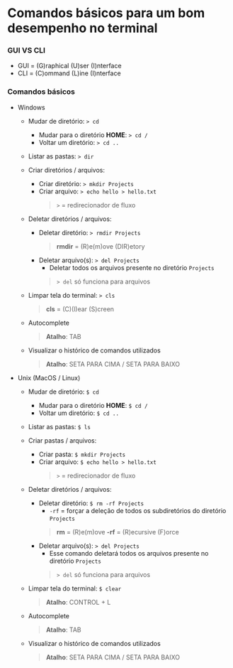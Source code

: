 # Comandos básicos para um bom desempenho no terminal

### GUI VS CLI

* GUI = (G)raphical (U)ser (I)nterface
* CLI = (C)ommand (L)ine (I)nterface

### Comandos básicos

* Windows

  * Mudar de diretório: `> cd`
    * Mudar para o diretório **HOME**: `> cd /`
    * Voltar um diretório: `> cd ..` 

  * Listar as pastas: `> dir`

  * Criar diretórios / arquivos:
    * Criar diretório: `> mkdir Projects`
    * Criar arquivo: `> echo hello > hello.txt`
      > `>` = redirecionador de fluxo
      
  * Deletar diretórios / arquivos:
    * Deletar diretório: `> rmdir Projects`
      > **rmdir** = (R)e(m)ove (DIR)etory
    * Deletar arquivo(s): `> del Projects`
      * Deletar todos os arquivos presente no diretório `Projects`
      > `> del` só funciona para arquivos

  * Limpar tela do terminal: `> cls`
    > **cls** = (C)(l)ear (S)creen

  * Autocomplete
    > **Atalho**: TAB

  * Visualizar o histórico de comandos utilizados
    > **Atalho**: SETA PARA CIMA / SETA PARA BAIXO

* Unix (MacOS / Linux)

  * Mudar de diretório: `$ cd`
    * Mudar para o diretório **HOME**: `$ cd /`
    * Voltar um diretório: `$ cd ..`  

  * Listar as pastas: `$ ls`

  * Criar pastas / arquivos:
    * Criar pasta: `$ mkdir Projects`
    * Criar arquivo: `$ echo hello > hello.txt`
      > `>` = redirecionador de fluxo

  * Deletar diretórios / arquivos:
    * Deletar diretório: `$ rm -rf Projects`
      * `-rf` = forçar a deleção de todos os subdiretórios do diretório `Projects`
      > **rm** = (R)e(m)ove 
      > **-rf** = (R)ecursive (F)orce
    * Deletar arquivo(s): `> del Projects`
      * Esse comando deletará todos os arquivos presente no diretório `Projects`
      > `> del` só funciona para arquivos

  * Limpar tela do terminal: `$ clear`
    > **Atalho**: CONTROL + L

  * Autocomplete
    > **Atalho**: TAB

  * Visualizar o histórico de comandos utilizados
    > **Atalho**: SETA PARA CIMA / SETA PARA BAIXO
